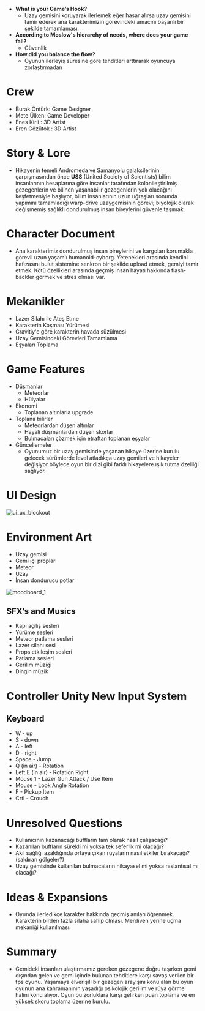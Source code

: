 
- **What is your Game’s Hook?**
	- Uzay gemisini koruyarak ilerlemek eğer hasar alırsa uzay gemisini tamir ederek ana karakterimizin görevindeki amacını başarılı bir şekilde tamamlaması.
- **According to Moslow's hierarchy of needs, where does your game fall?**
	- Güvenlik
- **How did you balance the flow?**
	- Oyunun ilerleyiş süresine göre tehditleri arttırarak oyuncuya zorlaştırmadan  

# Crew
- Burak Öntürk: Game Designer 
- Mete Ülken: Game Developer
- Enes Kirli : 3D Artist 
- Eren Gözütok : 3D Artist 
# Story & Lore
- Hikayenin temeli Andromeda ve Samanyolu galaksilerinin çarpışmasından önce **USS**
  (United Society of Scientists) bilim insanlarının hesaplarına göre insanlar tarafından kolonileştirilmiş gezegenlerin ve bilinen yaşanabilir gezegenlerin yok olacağını keşfetmesiyle başlıyor, bilim insanlarının uzun uğraşları sonunda yapımını tamamladığı warp-drive uzaygemisinin görevi; biyolojik olarak değişmemiş sağlıklı dondurulmuş insan bireylerini güvenle taşımak.
  
# Character Document
- Ana karakterimiz dondurulmuş insan bireylerini ve kargoları korumakla görevli uzun yaşamlı humanoid-cyborg. Yetenekleri arasında kendini hafızasını bulut sistemine senkron bir şekilde upload etmek, gemiyi tamir etmek. Kötü özellikleri arasında geçmiş insan hayatı hakkında flash-backler görmek ve stres olması var. 

# Mekanikler
- Lazer Silahı ile Ateş Etme 
- Karakterin Koşması Yürümesi 
- Gravitiy'e göre karakterin havada süzülmesi 
- Uzay Gemisindeki Görevleri Tamamlama
- Eşyaları Toplama
# Game Features
- Düşmanlar
	- Meteorlar
	- Hülyalar
-  Ekonomi
	- Toplanan altınlarla upgrade
- Toplana bilirler
	- Meteorlardan düşen altınlar  
	- Hayali düşmanlardan düşen skorlar  
	- Bulmacaları çözmek için etraftan toplanan eşyalar
- Güncellemeler
	- Oyunumuz bir uzay gemisinde yaşanan hikaye üzerine kurulu gelecek sürümlerde level atladıkça uzay gemileri ve hikayeler değişiyor böylece oyun bir dizi gibi farklı hikayelere ışık tutma özelliği sağlıyor.
# UI Design

![ui_ux_blockout](https://github.com/meteulken/KargaKarga-GameJam/assets/54241620/a5ff7fa5-ec6d-45ee-89b1-50862fec4e0c)


# Environment Art

 - Uzay gemisi
 - Gemi içi proplar
 - Meteor
 - Uzay
 - İnsan dondurucu potlar
  
![moodboard_1](https://github.com/meteulken/KargaKarga-GameJam/assets/54241620/2ed272fe-3a07-4472-931b-9ac2078ab7cb)


## SFX’s and Musics
- Kapı açılış sesleri
- Yürüme sesleri
- Meteor patlama sesleri
- Lazer silahı sesi
- Props etkileşim sesleri
- Patlama sesleri
- Gerilim müziği
- Dingin müzik

# Controller Unity New Input System 
## Keyboard
- W - up 
- S - down 
- A - left 
- D - right 
- Space - Jump 
- Q (in air) - Rotation 
- Left E (in air) - Rotation Right 
- Mouse 1 - Lazer Gun Attack / Use Item 
- Mouse - Look Angle Rotation 
- F - Pickup Item 
- Crtl - Crouch

# Unresolved Questions
- Kullanıcının kazanacağı buffların tam olarak nasıl çalışacağı? 
- Kazanılan buffların sürekli mi yoksa tek seferlik mi olacağı? 
- Akıl sağlığı azaldığında ortaya çıkan rüyaların nasıl etkiler bırakacağı? (saldıran gölgeler?)
- Uzay gemisinde kullanılan bulmacaların hikayasel mi yoksa raslantısal mı olacağı?

# Ideas & Expansions
- Oyunda ilerledikçe karakter hakkında geçmiş anıları öğrenmek. Karakterin birden fazla silaha sahip olması. Merdiven yerine uçma mekaniği kullanılması.
# Summary
- Gemideki insanları ulaştırmamız gereken gezegene doğru taşırken gemi dışından gelen ve gemi içinde bulunan tehditlere karşı savaş verilen bir fps oyunu. Yaşamaya elverişili bir gezegen arayışını konu alan bu oyun oyunun ana kahramanının yaşadığı psikolojik gerilim ve rüya görme halini konu alıyor. Oyun bu zorluklara karşı gelirken puan toplama ve en yüksek skoru toplama üzerine kurulu.
